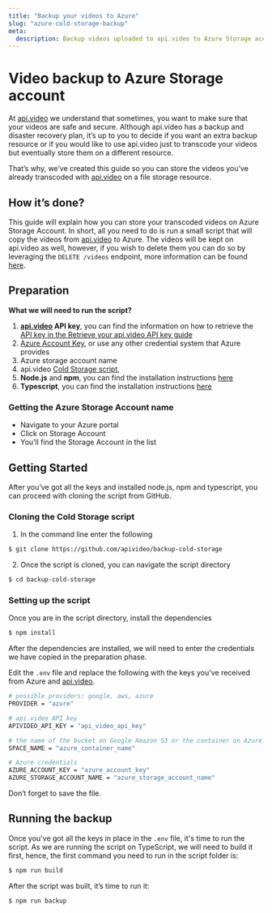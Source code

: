 ```yaml
---
title: "Backup your videos to Azure"
slug: "azure-cold-storage-backup"
meta:
  description: Backup videos uploaded to api.video to Azure Storage account with a simple script. 
---
```

# Video backup to Azure Storage account

At [api.video](https://api.video/) we understand that sometimes, you want to make sure that your videos are safe and secure. Although api.video has a backup and disaster recovery plan, it’s up to you to decide if you want an extra backup resource or if you would like to use api.video just to transcode your videos but eventually store them on a different resource.

That’s why, we’ve created this guide so you can store the videos you’ve already transcoded with [api.video](https://api.video/) on a file storage resource.

## How it’s done?

This guide will explain how you can store your transcoded videos on Azure Storage Account. In short, all you need to do is run a small script that will copy the videos from [api.video](https://api.video/) to Azure. The videos will be kept on api.video as well, however, if you wish to delete them you can do so by leveraging the `DELETE /videos` endpoint, more information can be found [here](https://docs.api.video/vod/delete-a-video).  

## Preparation

**What we will need to run the script?**

1. **[api.video](https://api.video/) API key**, you can find the information on how to retrieve the <a href="https://docs.api.video/reference/authentication-guide#retrieve-your-apivideo-api-key" target="_blank">API key in the Retrieve your api.video API key guide</a>
2. <a href="https://learn.microsoft.com/en-us/azure/storage/common/storage-account-keys-manage?tabs=azure-portal" target="_blank">Azure Account Key</a>, or use any other credential system that Azure provides
3. Azure storage account name
4. api.video <a href="https://github.com/apivideo/backup-cold-storage" target="_blank">Cold Storage script</a>,
5. **Node.js** and **npm**, you can find the installation instructions <a href="https://docs.npmjs.com/downloading-and-installing-node-js-and-npm" target="_blank">here</a>
6. **Typescript**, you can find the installation instructions <a href="https://www.npmjs.com/package/typescript" target="_blank">here</a>

### Getting the Azure Storage Account name

- Navigate to your Azure portal
- Click on Storage Account    
- You’ll find the Storage Account in the list

## Getting Started

After you’ve got all the keys and installed node.js, npm and typescript, you can proceed with cloning the script from GitHub.

### Cloning the Cold Storage script

1. In the command line enter the following

```bash
$ git clone https://github.com/apivideo/backup-cold-storage
```

2. Once the script is cloned, you can navigate the script directory

```bash
$ cd backup-cold-storage
```

### Setting up the script

Once you are in the script directory, install the dependencies

```bash
$ npm install
```

After the dependencies are installed, we will need to enter the credentials we have copied in the preparation phase.

Edit the `.env` file and replace the following with the keys you've received from Azure and [api.video](https://api.video/). 

```bash
# possible providers: google, aws, azure
PROVIDER = "azure"

# api.video API key
APIVIDEO_API_KEY = "api_video_api_key"

# the name of the bucket on Google Amazon S3 or the container on Azure Storage
SPACE_NAME = "azure_container_name"

# Azure credentials
AZURE_ACCOUNT_KEY = "azure_account_key"
AZURE_STORAGE_ACCOUNT_NAME = "azure_storage_account_name"
```

Don’t forget to save the file. 

## Running the backup

Once you've got all the keys in place in the `.env` file, it's time to run the script. As we are running the script on TypeScript, we will need to build it first, hence, the first command you need to run in the script folder is:

```bash
$ npm run build
```

After the script was built, it’s time to run it:

```bash
$ npm run backup
```
